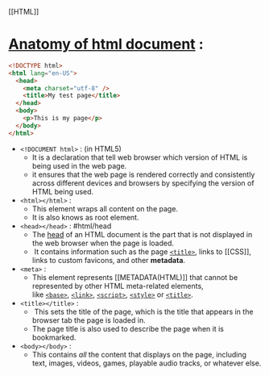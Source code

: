 [[HTML]]

# [Anatomy of html document](https://developer.mozilla.org/en-US/docs/Learn/HTML/Introduction_to_HTML/Getting_started#anatomy_of_an_html_document) :

```html
<!DOCTYPE html>
<html lang="en-US">
  <head>
    <meta charset="utf-8" />
    <title>My test page</title>
  </head>
  <body>
    <p>This is my page</p>
  </body>
</html>
```

- `<!DOCUMENT html>` : (in HTML5)
	- It is a declaration that tell web browser which version of HTML is being used in the web page.
	- it ensures that the web page is rendered correctly and consistently across different devices and browsers by specifying the version of HTML being used.
- `<html></html>` : 
	- This element wraps all content on the page.
	- It is also knows as root element.
- `<head></head>` :  #html/head
	- The [head](https://developer.mozilla.org/en-US/docs/Glossary/Head) of an HTML document is the part that is not displayed in the web browser when the page is loaded.
	-  It contains information such as the page [`<title>`](https://developer.mozilla.org/en-US/docs/Web/HTML/Element/title), links to [[CSS]], links to custom favicons, and other **metadata**.
- `<meta>` :
	- This element represents [[METADATA(HTML)]] that cannot be represented by other HTML meta-related elements, like [`<base>`](https://developer.mozilla.org/en-US/docs/Web/HTML/Element/base), [`<link>`](https://developer.mozilla.org/en-US/docs/Web/HTML/Element/link), [`<script>`](https://developer.mozilla.org/en-US/docs/Web/HTML/Element/script), [`<style>`](https://developer.mozilla.org/en-US/docs/Web/HTML/Element/style) or [`<title>`](https://developer.mozilla.org/en-US/docs/Web/HTML/Element/title).
- `<title></title>` : 
	-  This sets the title of the page, which is the title that appears in the browser tab the page is loaded in. 
	- The page title is also used to describe the page when it is bookmarked.
- `<body></body>` :
	- This contains _all_ the content that displays on the page, including text, images, videos, games, playable audio tracks, or whatever else.